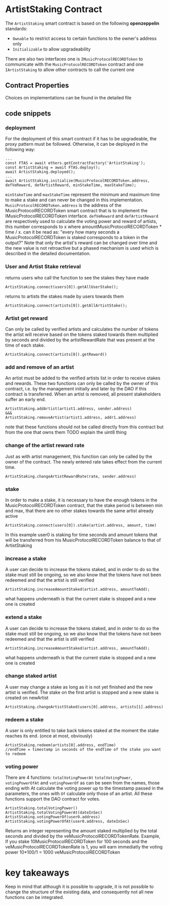 # ArtistStaking Contract

The `ArtistStaking` smart contract is based on the following **openzeppelin** standards:

-   `Ownable` to restrict access to certain functions to the owner's address only
-   `Initializable` to allow upgradeability

There are also two interfaces one is `IMusicProtocolRECORDToken` to communicate with the `MusicProtocolRECORDToken` contract and one `IArtistStaking` to allow other contracts to call the current one

## Contract Properties

Choices on implementations can be found in the detailed file

## code snippets

### deployment

For the deployment of this smart contract if it has to be upgradeable, the proxy pattern must be followed. Otherwise, it can be deployed in the following way:

```
...
const FTAS = await ethers.getContractFactory('ArtistStaking');
const ArtistStaking = await FTAS.deploy();
await ArtistStaking.deployed();
...
await ArtistStaking.initialize(MusicProtocolRECORDToken.address, defVeReward, defArtistReward, minStakeTime, maxStakeTime);
```

`minStakeTime` and `maxStakeTime` represent the minimum and maximum time to make a stake and can never be changed in this implementation.
`MusicProtocolRECORDToken.address` is the address of the MusicProtocolRECORDToken smart contract that is to implement the IMusicProtocolRECORDToken interface.
`defVeReward` and `defArtistReward` are respectively used to calculate the voting power and reward of artists, this number corresponds to x where amountMusicProtocolRECORDToken \* time / x. can it be read as: "every how many seconds a MusicProtocolRECORDToken is staked corresponds to a token in the output?"
Note that only the artist's reward can be changed over time and the new value is not retroactive but a phased mechanism is used which is described in the detailed documentation.

### User and Artist Stake retrieval

returns users who call the function to see the stakes they have made

```
ArtistStaking.connect(users[0]).getAllUserStake();
```

returns to artists the stakes made by users towards them

```
ArtistStaking.connect(artists[0]).getAllArtistStake();
```

### Artist get reward

Can only be called by verified artists and calculates the number of tokens the artist will receive based on the tokens staked towards them multiplied by seconds and divided by the artistRewardRate that was present at the time of each stake.

```
ArtistStaking.connect(artists[0]).getReward()
```

### add and remove of an artist

An artist must be added to the verified artists list in order to receive stakes and rewards.
These two functions can only be called by the owner of this contract, i.e. by the management initially and later by the DAO if this contract is transferred.
When an artist is removed, all present stakeholders suffer an early end.

```
ArtistStaking.addArtist(artist1.address, sender.address)
&&&
ArtistStaking.removeArtist(artist1.address, addr1.address)
```

note that these functions should not be called directly from this contract but from the one that owns them
TODO explain the uint8 thing

### change of the artist reward rate

Just as with artist management, this function can only be called by the owner of the contract. The newly entered rate takes effect from the current time.

```
ArtistStaking.changeArtistRewardRate(rate, sender.address)
```

### stake

In order to make a stake, it is necessary to have the enough tokens in the MusicProtocolRECORDToken contract, that the stake period is between min and max, that there are no other stakes towards the same artist already active

```
ArtistStaking.connect(users[0]).stake(artist.address, amount, time)
```

In this example user0 is staking for time seconds and amount tokens that will be transferred from his MusicProtocolRECORDToken balance to that of ArtistStaking

### increase a stake

A user can decide to increase the tokens staked, and in order to do so the stake must still be ongoing, so we also know that the tokens have not been redeemed and that the artist is still verified

```
ArtistStaking.increaseAmountStaked(artist.address, amountToAdd);
```

what happens underneath is that the current stake is stopped and a new one is created

### extend a stake

A user can decide to increase the tokens staked, and in order to do so the stake must still be ongoing, so we also know that the tokens have not been redeemed and that the artist is still verified

```
ArtistStaking.increaseAmountStaked(artist.address, amountToAdd);
```

what happens underneath is that the current stake is stopped and a new one is created

### change staked artist

A user may change a stake as long as it is not yet finished and the new artist is verified. The stake on the first artist is stopped and a new stake is created on newArtist

```
ArtistStaking.changeArtistStaked(users[0].address, artists[1].address)
```

### redeem a stake

A user is only entitled to take back tokens staked at the moment the stake reaches its end. (once at most, obviously)

```
ArtistStaking.redeem(artists[0].address, endTime)
//endTime = timestamp in seconds of the endTime of the stake you want to redeem
```

### voting power

There are 4 functions: `totalVotingPowerAt` `totalVotingPower`, `votingPowerOfAt` and `votingPowerOf`
as can be seen from the names, those ending with At calculate the voting power up to the timestamp passed in the parameters, the ones with `Of` calculate only those of an artist. All these functions support the DAO contract for votes.

```
ArtistStaking.totalVotingPower()
ArtistStaking.totalVotingPowerAt(dateInSec)
ArtistStaking.votingPowerOf(user0.address)
ArtistStaking.votingPowerOfAt(user0.address, dateInSec)
```

Returns an integer representing the amount staked multiplied by the total seconds and divided by the veMusicProtocolRECORDTokenRate.
Example, If you stake 10MusicProtocolRECORDToken for 100 seconds and the veMusicProtocolRECORDTokenRate is 1, you will earn immediatly the voting power 10\*100/1 = 1000 veMusicProtocolRECORDToken

# key takeaways

Keep in mind that although it is possible to upgrade, it is not possible to change the structure of the existing data, and consequently not all new functions can be integrated.
